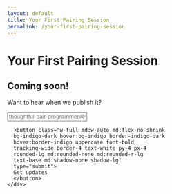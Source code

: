 ```yaml
---
layout: default
title: Your First Pairing Session
permalink: /your-first-pairing-session
---
```


# Your First Pairing Session

<div class="border-t-4 border-indigo-dark w-24 mt-4 mb-8"></div>

## Coming soon!

Want to hear when we publish it?

<div class="mt-8">
  <form action="https://www.getdrip.com/forms/575249342/submissions" method="post" data-drip-embedded-form="575249342">
    <div class="block md:flex items-center rounded-lg shadow-none md:shadow-lg bg-grey-lightest">
      <input class="outline-none bg-grey-lightest w-full
      rounded-lg md:rounded-none md:rounded-l-lg
      text-grey-darkest py-4 px-4 leading-tight
      md:shadow-none shadow-lg mb-6 md:mb-0"
      type="email"
      placeholder="thoughtful-pair-programmer@work.com"
      aria-label="Email address entry" name="fields[email]"
      autocomplete="email">

      <button class="w-full md:w-auto md:flex-no-shrink
      bg-indigo-dark hover:bg-indigo border-indigo-dark
      hover:border-indigo uppercase font-bold
      tracking-wide border-4 text-white py-4 px-4
      rounded-lg md:rounded-none md:rounded-r-lg
      text-base md:shadow-none shadow-lg" 
      type="submit">
      Get updates
      </button>
    </div>
  </form>
</div>
